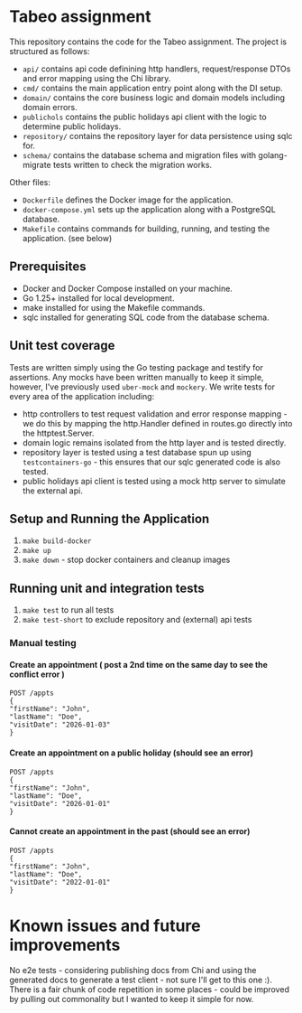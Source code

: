 # Tabeo assignment

This repository contains the code for the Tabeo assignment. The project is structured as follows:

- `api/` contains api code definining http handlers, request/response DTOs and error mapping using the Chi library.
- `cmd/` contains the main application entry point along with the DI setup.
- `domain/` contains the core business logic and domain models including domain errors.
- `publichols` contains the public holidays api client with the logic to determine public holidays.
- `repository/` contains the repository layer for data persistence using sqlc for.
- `schema/` contains the database schema and migration files with golang-migrate tests written to check the migration
  works.

Other files:

- `Dockerfile` defines the Docker image for the application.
- `docker-compose.yml` sets up the application along with a PostgreSQL database.
- `Makefile` contains commands for building, running, and testing the application. (see below)

## Prerequisites

- Docker and Docker Compose installed on your machine.
- Go 1.25+ installed for local development.
- make installed for using the Makefile commands.
- sqlc installed for generating SQL code from the database schema.

## Unit test coverage

Tests are written simply using the Go testing package and testify for assertions. Any mocks have been written manually
to keep it simple, however, I've previously used `uber-mock` and `mockery`.
We write tests for every area of the application including:

- http controllers to test request validation and error response mapping - we do this by mapping the http.Handler
  defined in routes.go directly into the httptest.Server.
- domain logic remains isolated from the http layer and is tested directly.
- repository layer is tested using a test database spun up using `testcontainers-go` - this ensures that our sqlc
  generated code is also tested.
- public holidays api client is tested using a mock http server to simulate the external api.

## Setup and Running the Application

1. `make build-docker`
2. `make up`
3. `make down` - stop docker containers and cleanup images

## Running unit and integration tests

1. `make test` to run all tests
2. `make test-short` to exclude repository and (external) api tests

### Manual testing

#### Create an appointment ( post a 2nd time on the same day to see the conflict error )
```
POST /appts
{
"firstName": "John",
"lastName": "Doe",
"visitDate": "2026-01-03"
}
```

#### Create an appointment on a public holiday (should see an error)
```
POST /appts
{
"firstName": "John",
"lastName": "Doe",
"visitDate": "2026-01-01"
}
```

#### Cannot create an appointment in the past (should see an error)
```
POST /appts
{
"firstName": "John",
"lastName": "Doe",
"visitDate": "2022-01-01"
}
```

# Known issues and future improvements

No e2e tests - considering publishing docs from Chi and using the generated docs to generate a test client - not sure
I'll get to this one :).
There is a fair chunk of code repetition in some places - could be improved by pulling out commonality but I wanted to
keep it simple for now.